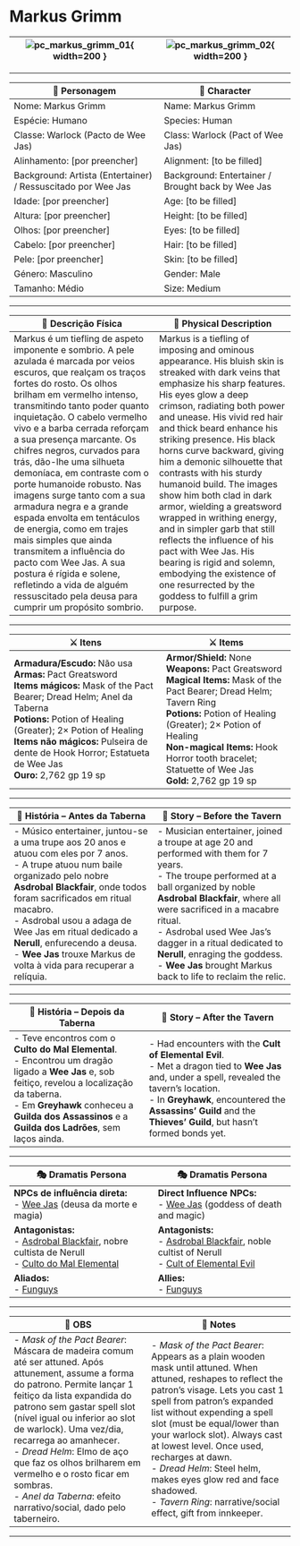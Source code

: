 # Markus Grimm

| ![pc_markus_grimm_01](assets/pc/pc_markus_grimm_01.jpg){ width=200 } | ![pc_markus_grimm_02](assets/pc/pc_markus_grimm_02.png){ width=200 } |
| -------------------------------------------------------------------- | -------------------------------------------------------------------- |

---

| **🧙 Personagem**                                            | **🧙 Character**                                  |
| ------------------------------------------------------------ | ------------------------------------------------- |
| Nome: Markus Grimm                                           | Name:  Markus Grimm                               |
| Espécie:  Humano                                             | Species:  Human                                   |
| Classe:  Warlock (Pacto de Wee Jas)                          | Class:  Warlock (Pact of Wee Jas)                 |
| Alinhamento: [por preencher]                                 | Alignment: [to be filled]                         |
| Background: Artista (Entertainer) / Ressuscitado por Wee Jas | Background: Entertainer / Brought back by Wee Jas |
| Idade: [por preencher]                                       | Age: [to be filled]                               |
| Altura: [por preencher]                                      | Height: [to be filled]                            |
| Olhos: [por preencher]                                       | Eyes: [to be filled]                              |
| Cabelo: [por preencher]                                      | Hair: [to be filled]                              |
| Pele: [por preencher]                                        | Skin: [to be filled]                              |
| Género: Masculino                                            | Gender: Male                                      |
| Tamanho: Médio                                               | Size: Medium                                      |

---

| **📜 Descrição Física** | **📜 Physical Description** |
| ----------------------- | --------------------------- |
| Markus é um tiefling de aspeto imponente e sombrio. A pele azulada é marcada por veios escuros, que realçam os traços fortes do rosto. Os olhos brilham em vermelho intenso, transmitindo tanto poder quanto inquietação. O cabelo vermelho vivo e a barba cerrada reforçam a sua presença marcante. Os chifres negros, curvados para trás, dão-lhe uma silhueta demoníaca, em contraste com o porte humanoide robusto. Nas imagens surge tanto com a sua armadura negra e a grande espada envolta em tentáculos de energia, como em trajes mais simples que ainda transmitem a influência do pacto com Wee Jas. A sua postura é rígida e solene, refletindo a vida de alguém ressuscitado pela deusa para cumprir um propósito sombrio. | Markus is a tiefling of imposing and ominous appearance. His bluish skin is streaked with dark veins that emphasize his sharp features. His eyes glow a deep crimson, radiating both power and unease. His vivid red hair and thick beard enhance his striking presence. His black horns curve backward, giving him a demonic silhouette that contrasts with his sturdy humanoid build. The images show him both clad in dark armor, wielding a greatsword wrapped in writhing energy, and in simpler garb that still reflects the influence of his pact with Wee Jas. His bearing is rigid and solemn, embodying the existence of one resurrected by the goddess to fulfill a grim purpose. |

---

| **⚔️ Itens**             | **⚔️ Items**                         |
| ---------------------- | ------------------------------ |
| **Armadura/Escudo:** Não usa <br>**Armas:** Pact Greatsword <br>**Items mágicos:** Mask of the Pact Bearer; Dread Helm; Anel da Taberna <br>**Potions:** Potion of Healing (Greater); 2× Potion of Healing <br>**Items não mágicos:** Pulseira de dente de Hook Horror; Estatueta de Wee Jas <br>**Ouro:** 2,762 gp 19 sp | **Armor/Shield:** None <br>**Weapons:** Pact Greatsword <br>**Magical Items:** Mask of the Pact Bearer; Dread Helm; Tavern Ring <br>**Potions:** Potion of Healing (Greater); 2× Potion of Healing <br>**Non-magical Items:** Hook Horror tooth bracelet; Statuette of Wee Jas <br>**Gold:** 2,762 gp 19 sp |

---

| **📖 História – Antes da Taberna** | **📖 Story – Before the Tavern** |
| ---------------------------------- | -------------------------------- |
| - Músico entertainer, juntou-se a uma trupe aos 20 anos e atuou com eles por 7 anos.<br>- A trupe atuou num baile organizado pelo nobre **Asdrobal Blackfair**, onde todos foram sacrificados em ritual macabro.<br>- Asdrobal usou a adaga de Wee Jas em ritual dedicado a **Nerull**, enfurecendo a deusa.<br>- **Wee Jas** trouxe Markus de volta à vida para recuperar a relíquia. | - Musician entertainer, joined a troupe at age 20 and performed with them for 7 years.<br>- The troupe performed at a ball organized by noble **Asdrobal Blackfair**, where all were sacrificed in a macabre ritual.<br>- Asdrobal used Wee Jas’s dagger in a ritual dedicated to **Nerull**, enraging the goddess.<br>- **Wee Jas** brought Markus back to life to reclaim the relic. |

---

| **📖 História – Depois da Taberna** | **📖 Story – After the Tavern** |
| ----------------------------------- | -------------------------------- |
| - Teve encontros com o **Culto do Mal Elemental**.<br>- Encontrou um dragão ligado a **Wee Jas** e, sob feitiço, revelou a localização da taberna.<br>- Em **Greyhawk** conheceu a **Guilda dos Assassinos** e a **Guilda dos Ladrões**, sem laços ainda. | - Had encounters with the **Cult of Elemental Evil**.<br>- Met a dragon tied to **Wee Jas** and, under a spell, revealed the tavern’s location.<br>- In **Greyhawk**, encountered the **Assassins’ Guild** and the **Thieves’ Guild**, but hasn’t formed bonds yet. |

---

| **🎭 Dramatis Persona**                                                                                                                 | **🎭 Dramatis Persona**                                                                                                           |
| --------------------------------------------------------------------------------------------------------------------------------------- | --------------------------------------------------------------------------------------------------------------------------------- |
| **NPCs de influência direta:**  <br>- [Wee Jas](../npc/wee_jas.md) (deusa da morte e magia) | **Direct Influence NPCs:**  <br>- [Wee Jas](../npc/wee_jas.md) (goddess of death and magic) |
| **Antagonistas:**  <br>- [Asdrobal Blackfair](../npc/asdrobal_blackfair.md), nobre cultista de Nerull <br>- [Culto do Mal Elemental](../organizations/culto_do_mal_elemental.md) | **Antagonists:**  <br>- [Asdrobal Blackfair](../npc/asdrobal_blackfair.md), noble cultist of Nerull <br>- [Cult of Elemental Evil](../organizations/culto_do_mal_elemental.md) |
| **Aliados:**  <br>- [Funguys](../organizations/funguys.md) | **Allies:**  <br>- [Funguys](../organizations/funguys.md) |

---

| **🔮 OBS** | **🔮 Notes** |
| ---------- | ------------ |
| - *Mask of the Pact Bearer*: Máscara de madeira comum até ser attuned. Após attunement, assume a forma do patrono. Permite lançar 1 feitiço da lista expandida do patrono sem gastar spell slot (nível igual ou inferior ao slot de warlock). Uma vez/dia, recarrega ao amanhecer.<br>- *Dread Helm*: Elmo de aço que faz os olhos brilharem em vermelho e o rosto ficar em sombras.<br>- *Anel da Taberna*: efeito narrativo/social, dado pelo taberneiro. | - *Mask of the Pact Bearer*: Appears as a plain wooden mask until attuned. When attuned, reshapes to reflect the patron’s visage. Lets you cast 1 spell from patron’s expanded list without expending a spell slot (must be equal/lower than your warlock slot). Always cast at lowest level. Once used, recharges at dawn.<br>- *Dread Helm*: Steel helm, makes eyes glow red and face shadowed.<br>- *Tavern Ring*: narrative/social effect, gift from innkeeper. |

---
